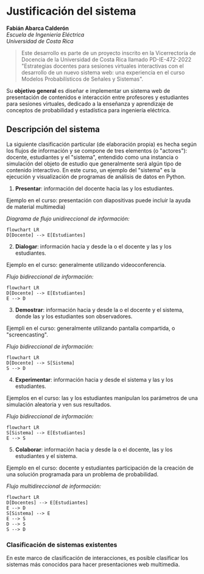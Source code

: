 # Justificación del sistema

**Fabián Abarca Calderón** <br>
*Escuela de Ingeniería Eléctrica* <br>
*Universidad de Costa Rica* <br>

> Este desarrollo es parte de un proyecto inscrito en la Vicerrectoría de Docencia de la Universidad de Costa Rica llamado PD-IE-472-2022 "Estrategias docentes para sesiones virtuales interactivas con el desarrollo de un nuevo sistema web: una experiencia en el curso Modelos Probabilísticos de Señales y Sistemas".

Su **objetivo general** es diseñar e implementar un sistema web de presentación de contenidos e interacción entre profesores y estudiantes para sesiones virtuales, dedicado a la enseñanza y aprendizaje de conceptos de probabilidad y estadística para ingeniería eléctrica.

## Descripción del sistema

La siguiente clasificación particular (de elaboración propia) es hecha según los flujos de información y se compone de tres elementos (o "actores"): docente, estudiantes y el "sistema", entendido como una instancia o simulación del objeto de estudio que generalmente será algún tipo de contenido interactivo. En este curso, un ejemplo del "sistema" es la ejecución y visualización de programas de análisis de datos en Python.

1. **Presentar**: información del docente hacia las y los estudiantes.

Ejemplo en el curso: presentación con diapositivas puede incluir la ayuda de material multimedia)

*Diagrama de flujo unidireccional de información:*

```mermaid
flowchart LR
D[Docente] --> E[Estudiantes]
```

2. **Dialogar**: información hacia y desde la o el docente y las y los estudiantes.

Ejemplo en el curso: generalmente utilizando videoconferencia.

*Flujo bidireccional de información:*

```mermaid
flowchart LR
D[Docente] --> E[Estudiantes]
E --> D
```

3. **Demostrar**: información hacia y desde la o el docente y el sistema, donde las y los estudiantes son observadores.

Ejempli en el curso: generalmente utilizando pantalla compartida, o "screencasting".

*Flujo bidireccional de información:*

```mermaid
flowchart LR
D[Docente] --> S[Sistema]
S --> D
```

4. **Experimentar**: información hacia y desde el sistema y las y los estudiantes.

Ejemplos en el curso: las y los estudiantes manipulan los parámetros de una simulación aleatoria y ven sus resultados.

*Flujo bidireccional de información:*

```mermaid
flowchart LR
S[Sistema] --> E[Estudiantes]
E --> S
```

5. **Colaborar**: información hacia y desde la o el docente, las y los estudiantes y el sistema.

Ejemplo en el curso: docente y estudiantes participación de la creación de una solución programada para un problema de probabilidad.

*Flujo multidireccional de información:*

```mermaid
flowchart LR
D[Docentes] --> E[Estudiantes]
E --> D
S[Sistema] --> E
E --> S
D --> S
S --> D
```

### Clasificación de sistemas existentes

En este marco de clasificación de interacciones, es posible clasificar los sistemas más conocidos para hacer presentaciones web multimedia.
